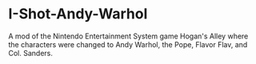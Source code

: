 I-Shot-Andy-Warhol
==================

A mod of the Nintendo Entertainment System game Hogan's Alley where the characters were changed to Andy Warhol, the Pope, Flavor Flav, and Col. Sanders.

